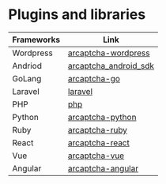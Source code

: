 # Plugins and libraries

| Frameworks     | Link |
| ------------- | ------------------------ |
| Wordpress | [arcaptcha-wordpress](https://arcaptcha.ir/rec-redirect?links=https%3A%2F%2Farcaptcha.ir%2Fblog%2F%D8%A7%D9%81%D8%B2%D9%88%D9%86%D9%87-%D9%88%D8%B1%D8%AF%D9%BE%D8%B1%D8%B3-%DA%A9%D9%BE%DA%86%D8%A7,https%3A%2F%2Fwordpress.org%2Fplugins%2Farcaptcha%2F)|
| Andriod     | [arcaptcha_android_sdk](https://github.com/arcaptcha/arcaptcha_android_sdk) |
| GoLang | [arcaptcha-go](https://github.com/arcaptcha/arcaptcha-go)       |
|  Laravel   | [laravel](https://arcaptcha.ir/blog/%DA%A9%D9%BE%DA%86%D8%A7-%D8%AF%D8%B1-php-laravel)       |
| PHP   | [php](https://arcaptcha.ir/blog/%DA%A9%D9%BE%DA%86%D8%A7-%D8%AF%D8%B1-php-laravel) |
| Python  | [arcaptcha-python](https://github.com/evokelektrique/arcaptcha-python)         |
| Ruby   | [arcaptcha-ruby](https://arcaptcha.ir/rec-redirect?links=https%3A%2F%2Fgithub.com%2Fevokelektrique%2Farcaptcha-ruby)     |
| React  | [arcaptcha-react](https://github.com/arcaptcha/Arcaptcha-React-js)             |
| Vue  | [arcaptcha-vue](https://arcaptcha.ir/rec-redirect?links=https%3A%2F%2Fgithub.com%2Farcaptcha%2Farcaptcha-vue)        |
| Angular  | [arcaptcha-angular](https://github.com/arcaptcha/arcaptcha-angular)             |